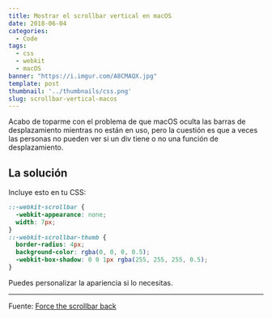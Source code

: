 ```yaml
---
title: Mostrar el scrollbar vertical en macOS
date: 2018-06-04
categories:
  - Code
tags:
  - css
  - webkit
  - macOS
banner: "https://i.imgur.com/A8CMAQX.jpg"
template: post
thumbnail: '../thumbnails/css.png'
slug: scrollbar-vertical-macos
---
```


Acabo de toparme con el problema de que macOS oculta las barras de desplazamiento mientras no están en uso, pero la cuestión es que a veces las personas no pueden ver si un div tiene o no una función de desplazamiento.

## La solución

Incluye esto en tu CSS:

```css
::-webkit-scrollbar {
  -webkit-appearance: none;
  width: 7px;
}
::-webkit-scrollbar-thumb {
  border-radius: 4px;
  background-color: rgba(0, 0, 0, 0.5);
  -webkit-box-shadow: 0 0 1px rgba(255, 255, 255, 0.5);
}
```

Puedes personalizar la apariencia si lo necesitas.

---

Fuente: [Force the scrollbar back](http://simurai.com/blog/2011/07/26/webkit-scrollbar)
